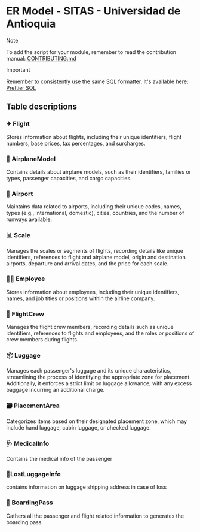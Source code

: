 # ER Model - SITAS - Universidad de Antioquia

> [!NOTE]  
> To add the script for your module, remember to read the contribution manual: [CONTRIBUTING.md](./CONTRIBUTING.md)

> [!IMPORTANT]  
> Remember to consistently use the same SQL formatter. It's available here: [Prettier SQL](https://marketplace.visualstudio.com/items?itemName=inferrinizzard.prettier-sql-vscode)

## Table descriptions

### ✈ Flight
Stores information about flights, including their unique identifiers, flight numbers, base prices, tax percentages, and surcharges.

### 🛫 AirplaneModel
Contains details about airplane models, such as their identifiers, families or types, passenger capacities, and cargo capacities.

### 🏬 Airport
Maintains data related to airports, including their unique codes, names, types (e.g., international, domestic), cities, countries, and the number of runways available.

### 📊 Scale
Manages the scales or segments of flights, recording details like unique identifiers, references to flight and airplane model, origin and destination airports, departure and arrival dates, and the price for each scale.

### 👨‍✈ Employee
Stores information about employees, including their unique identifiers, names, and job titles or positions within the airline company.

### 🚀 FlightCrew
Manages the flight crew members, recording details such as unique identifiers, references to flights and employees, and the roles or positions of crew members during flights.

### :package: Luggage
Manages each passenger's luggage and its unique characteristics, streamlining the process of identifying the appropriate zone for placement. Additionally, it enforces a strict limit on luggage allowance, with any excess baggage incurring an additional charge.

### :card_file_box: PlacementArea
Categorizes items based on their designated placement zone, which may include hand luggage, cabin luggage, or checked luggage.

### 🩺 MedicalInfo
Contains the medical info of the passenger

### 🧳LostLuggageInfo
contains information on luggage shipping address  in case of loss

### 🛂 BoardingPass 
Gathers all the passenger and flight related information to generates the boarding pass



